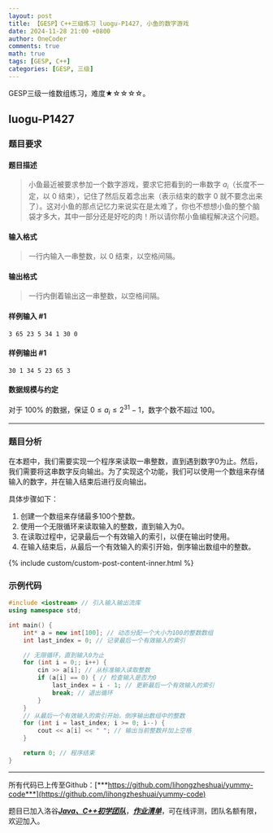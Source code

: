 ```yaml
---
layout: post
title: 【GESP】C++三级练习 luogu-P1427, 小鱼的数字游戏
date: 2024-11-28 21:00 +0800
author: OneCoder
comments: true
math: true
tags: [GESP, C++]
categories: [GESP, 三级]
---
```

GESP三级一维数组练习，难度★☆☆☆☆。

<!--more-->

## luogu-P1427

### 题目要求

#### 题目描述

>小鱼最近被要求参加一个数字游戏，要求它把看到的一串数字 $a_i$（长度不一定，以 $0$ 结束），记住了然后反着念出来（表示结束的数字 $0$ 就不要念出来了）。这对小鱼的那点记忆力来说实在是太难了，你也不想想小鱼的整个脑袋才多大，其中一部分还是好吃的肉！所以请你帮小鱼编程解决这个问题。

#### 输入格式

>一行内输入一串整数，以 $0$ 结束，以空格间隔。

#### 输出格式

>一行内倒着输出这一串整数，以空格间隔。

#### 样例输入 #1

```console
3 65 23 5 34 1 30 0
```

#### 样例输出 #1

```console
30 1 34 5 23 65 3
```

#### 数据规模与约定

对于 $100\%$ 的数据，保证 $0 \leq a_i \leq 2^{31} - 1$，数字个数不超过 $100$。

---

### 题目分析

在本题中，我们需要实现一个程序来读取一串整数，直到遇到数字0为止。然后，我们需要将这串数字反向输出。为了实现这个功能，我们可以使用一个数组来存储输入的数字，并在输入结束后进行反向输出。

具体步骤如下：

1. 创建一个数组来存储最多100个整数。
2. 使用一个无限循环来读取输入的整数，直到输入为0。
3. 在读取过程中，记录最后一个有效输入的索引，以便在输出时使用。
4. 在输入结束后，从最后一个有效输入的索引开始，倒序输出数组中的整数。

{% include custom/custom-post-content-inner.html %}

### 示例代码

```cpp
#include <iostream> // 引入输入输出流库
using namespace std;

int main() {
    int* a = new int[100]; // 动态分配一个大小为100的整数数组
    int last_index = 0; // 记录最后一个有效输入的索引

    // 无限循环，直到输入0为止
    for (int i = 0;; i++) {
        cin >> a[i]; // 从标准输入读取整数
        if (a[i] == 0) { // 检查输入是否为0
            last_index = i - 1; // 更新最后一个有效输入的索引
            break; // 退出循环
        }
    }
    // 从最后一个有效输入的索引开始，倒序输出数组中的整数
    for (int i = last_index; i >= 0; i--) {
        cout << a[i] << " "; // 输出当前整数并加上空格
    }

    return 0; // 程序结束
}
```

---

所有代码已上传至Github：[***https://github.com/lihongzheshuai/yummy-code***](https://github.com/lihongzheshuai/yummy-code)

题目已加入洛谷[***Java、C++初学团队***](https://www.luogu.com.cn/team/92228)，[***作业清单***](https://www.luogu.com.cn/team/92228#homework)，可在线评测，团队名额有限，欢迎加入。
